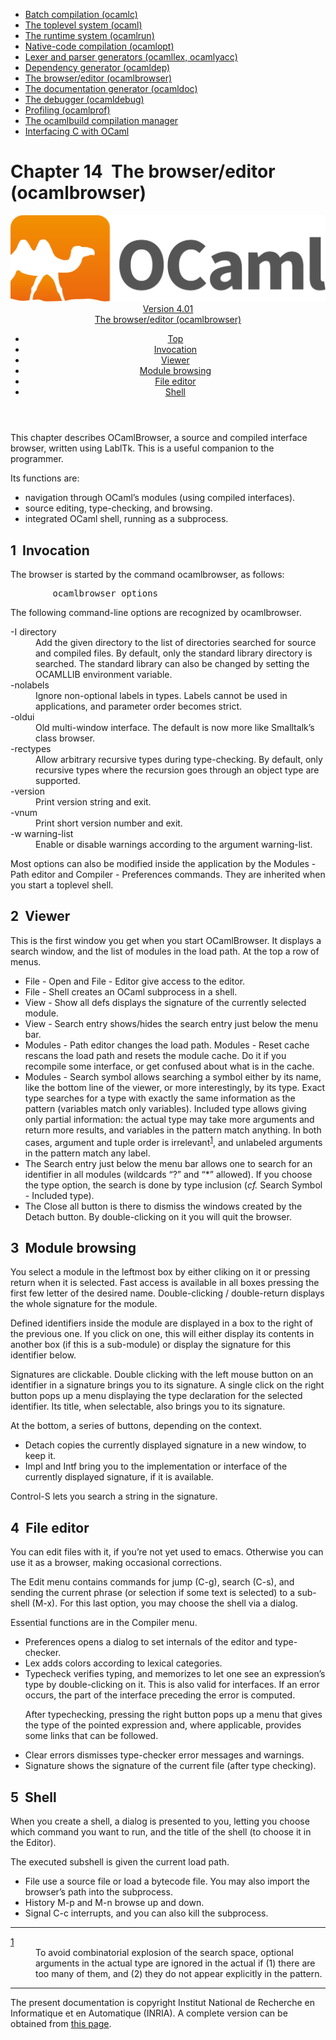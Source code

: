 <!-- ((! set title Manual !)) ((! set documentation !)) ((! set manual !)) ((! set nobreadcrumb !)) -->
<div class="manual content"><ul class="part_menu"><li><a href="comp.html">Batch compilation (ocamlc)</a></li><li><a href="toplevel.html">The toplevel system (ocaml)</a></li><li><a href="runtime.html">The runtime system (ocamlrun)</a></li><li><a href="native.html">Native-code compilation (ocamlopt)</a></li><li><a href="lexyacc.html">Lexer and parser generators (ocamllex, ocamlyacc)</a></li><li><a href="depend.html">Dependency generator (ocamldep)</a></li><li class="active"><a href="browser.html">The browser/editor (ocamlbrowser)</a></li><li><a href="ocamldoc.html">The documentation generator (ocamldoc)</a></li><li><a href="debugger.html">The debugger (ocamldebug)</a></li><li><a href="profil.html">Profiling (ocamlprof)</a></li><li><a href="ocamlbuild.html">The ocamlbuild compilation manager</a></li><li><a href="intfc.html">Interfacing C with OCaml</a></li></ul>




<h1 class="chapter" id="sec290"><span>Chapter 14</span>&nbsp;&nbsp;The browser/editor (ocamlbrowser)</h1>
<header><nav class="toc brand"><a class="brand" href="https://ocaml.org/"><img src="colour-logo-gray.svg" class="svg" alt="OCaml"></a></nav><nav class="toc"><div class="toc_version"><a href="/docs" id="version-select">Version 4.01</a></div><div class="toc_title"><a href="#">The browser/editor (ocamlbrowser)</a></div><ul><li class="top"><a href="#">Top</a></li>
<li><a href="browser.html#sec291">Invocation</a>
</li><li><a href="browser.html#sec292">Viewer</a>
</li><li><a href="browser.html#sec293">Module browsing</a>
</li><li><a href="browser.html#sec294">File editor</a>
</li><li><a href="browser.html#sec295">Shell</a>
</li></ul></nav></header>
<p> <a id="c:browser"></a>

</p><p>This chapter describes OCamlBrowser, a source and compiled interface
browser, written using LablTk. This is a useful companion to the
programmer.</p><p>Its functions are:
</p><ul class="itemize"><li class="li-itemize">
navigation through OCaml’s modules (using compiled interfaces).
</li><li class="li-itemize">source editing, type-checking, and browsing.
</li><li class="li-itemize">integrated OCaml shell, running as a subprocess.
</li></ul>
<h2 class="section" id="sec291">1&nbsp;&nbsp;Invocation</h2>
<p> <a id="s:browser-options"></a></p><p>The browser is started by the command <span class="c007">ocamlbrowser</span>, as follows:
</p><pre>        ocamlbrowser <span class="c013">options</span>
</pre><p>The following command-line options are recognized by <span class="c007">ocamlbrowser</span>.</p><dl class="description"><dt class="dt-description"><span class="c019"><span class="c007">-I</span> <span class="c013">directory</span></span></dt><dd class="dd-description">
Add the given directory to the list of directories searched for
source and compiled files. By default, only the standard library
directory is searched. The standard library can also be changed by
setting the <span class="c007">OCAMLLIB</span> environment variable.</dd><dt class="dt-description"><span class="c010">-nolabels</span></dt><dd class="dd-description">
Ignore non-optional labels in types. Labels cannot be used in
applications, and parameter order becomes strict.</dd><dt class="dt-description"><span class="c010">-oldui</span></dt><dd class="dd-description">
Old multi-window interface. The default is now more like Smalltalk’s
class browser.</dd><dt class="dt-description"><span class="c010">-rectypes</span></dt><dd class="dd-description">
Allow arbitrary recursive types during type-checking. By default,
only recursive types where the recursion goes through an object type
are supported.</dd><dt class="dt-description"><span class="c010">-version</span></dt><dd class="dd-description">
Print version string and exit.</dd><dt class="dt-description"><span class="c010">-vnum</span></dt><dd class="dd-description">
Print short version number and exit.</dd><dt class="dt-description"><span class="c019"><span class="c007">-w</span> <span class="c013">warning-list</span></span></dt><dd class="dd-description">
Enable or disable warnings according to the argument <span class="c013">warning-list</span>.</dd></dl><p>Most options can also be modified inside the application by the <span class="c019">Modules - Path editor</span> and <span class="c019">Compiler - Preferences</span> commands.
They are inherited when you start a toplevel shell.</p>
<h2 class="section" id="sec292">2&nbsp;&nbsp;Viewer</h2>
<p>
This is the first window you get when you start OCamlBrowser.
It displays a search window, and the list of modules in the load path.
At the top a row of menus.</p><ul class="itemize"><li class="li-itemize">
<span class="c019">File - Open</span> and <span class="c019">File - Editor</span> give access to the
editor.</li><li class="li-itemize"><span class="c019">File - Shell</span> creates an OCaml subprocess in a shell.</li><li class="li-itemize"><span class="c019">View - Show all defs</span> displays the signature of the currently
selected module.</li><li class="li-itemize"><span class="c019">View - Search entry</span> shows/hides the search entry just
below the menu bar.</li><li class="li-itemize"><span class="c019">Modules - Path editor</span> changes the load path. <span class="c019">Modules
- Reset cache</span> rescans the load path and resets the module cache.
Do it if you recompile some interface, or get confused about what is
in the cache.</li><li class="li-itemize"><span class="c019">Modules - Search symbol</span> allows searching a symbol either
by its name, like the bottom line of the viewer, or more
interestingly, by its type. <span class="c019">Exact type</span> searches for a type
with exactly the same information as the pattern (variables match
only variables). <span class="c019">Included type</span> allows giving only partial
information: the actual type may take more arguments and return more
results, and variables in the pattern match anything. In both cases,
argument and tuple order is irrelevant<sup><a id="text2" href="#note2">1</a></sup>,
and unlabeled arguments in the pattern match any label.</li><li class="li-itemize">The <span class="c019">Search entry</span> just below the menu bar allows one to
search for an identifier in all modules (wildcards “?” and “*”
allowed). If you choose the <span class="c007">type</span> option, the search is done by type
inclusion (<em>cf.</em> Search Symbol - Included type).</li><li class="li-itemize">The <span class="c019">Close all</span> button is there to dismiss the windows
created by the Detach button.
By double-clicking on it you will quit the browser.</li></ul>
<h2 class="section" id="sec293">3&nbsp;&nbsp;Module browsing</h2>
<p>You select a module in the leftmost box by either cliking on it or
pressing return when it is selected. Fast access is available in all
boxes pressing the first few letter of the desired name.
Double-clicking / double-return displays the whole signature for the
module.</p><p>Defined identifiers inside the module are displayed in a box to the
right of the previous one. If you click on one, this will either
display its contents in another box (if this is a sub-module) or
display the signature for this identifier below.</p><p>Signatures are clickable. Double clicking with the left mouse
button on an identifier in a signature brings you to its signature.
A single click on the right button pops up a menu displaying the
type declaration for the selected identifier. Its title, when
selectable, also brings you to its signature.</p><p>At the bottom, a series of buttons, depending on the context.
</p><ul class="itemize"><li class="li-itemize">
<span class="c019">Detach</span> copies the currently displayed signature in a new window,
to keep it.
</li><li class="li-itemize"><span class="c019">Impl</span> and <span class="c019">Intf</span> bring you to the implementation or
interface of the currently displayed signature, if it is available.
</li></ul><p>Control-S lets you search a string in the signature.</p>
<h2 class="section" id="sec294">4&nbsp;&nbsp;File editor</h2>
<p>
You can edit files with it, if you’re not yet used to emacs. Otherwise
you can use it as a browser, making occasional corrections.</p><p>The <span class="c019">Edit</span> menu contains commands for jump (C-g), search (C-s),
and sending the current phrase (or selection if some text is selected)
to a sub-shell (M-x). For this last option, you may choose the shell
via a dialog.</p><p>Essential functions are in the <span class="c019">Compiler</span> menu.</p><ul class="itemize"><li class="li-itemize">
<span class="c019">Preferences</span> opens a dialog to set internals of the editor
and type-checker.</li><li class="li-itemize"><span class="c019">Lex</span> adds colors according to lexical categories.</li><li class="li-itemize"><span class="c019">Typecheck</span> verifies typing, and memorizes to let one see an
expression’s type by double-clicking on it. This is also valid for
interfaces. If an error occurs, the part of the interface preceding
the error is computed.<p>After typechecking, pressing the right button pops up a menu that gives
the type of the pointed expression and, where applicable, provides
some links that can be followed.</p></li><li class="li-itemize"><span class="c019">Clear errors</span> dismisses type-checker error messages and warnings.</li><li class="li-itemize"><span class="c019">Signature</span> shows the signature of the current file
(after type checking).
</li></ul>
<h2 class="section" id="sec295">5&nbsp;&nbsp;Shell</h2>
<p>
When you create a shell, a dialog is presented to you, letting you
choose which command you want to run, and the title of the shell (to
choose it in the Editor).</p><p>The executed subshell is given the current load path.</p><ul class="itemize"><li class="li-itemize">
<span class="c019">File</span> use a source file or load a bytecode file. You may
also import the browser’s path into the subprocess.
</li><li class="li-itemize"><span class="c019">History</span> M-p and M-n browse up and down.
</li><li class="li-itemize"><span class="c019">Signal</span> C-c interrupts, and you can also kill the subprocess.
</li></ul>
<hr class="ffootnoterule"><dl class="thefootnotes"><dt class="dt-thefootnotes">
<a id="note2" href="#text2">1</a></dt><dd class="dd-thefootnotes"><div class="footnotetext">To avoid
combinatorial explosion of the search space, optional arguments in
the actual type are ignored in the actual if (1) there are too many
of them, and (2) they do not appear explicitly in the pattern.</div>
</dd></dl>
<hr>





<div class="copyright">The present documentation is copyright Institut National de Recherche en Informatique et en Automatique (INRIA). A complete version can be obtained from <a href="http://caml.inria.fr/pub/docs/manual-ocaml/">this page</a>.</div></div>